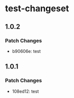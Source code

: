 # test-changeset

## 1.0.2

### Patch Changes

- b90606e: test

## 1.0.1

### Patch Changes

- 108ed12: test

